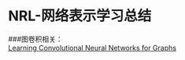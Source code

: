# NRL-网络表示学习总结<br>
###图卷积相关：<br>
[Learning Convolutional Neural Networks for Graphs](http://proceedings.mlr.press/v48/niepert16.pdf)
